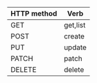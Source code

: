 | HTTP method | Verb    |
| ----------- | --------|
| GET         | get,list|
| POST        | create  |
| PUT         | update  |
| PATCH       | patch   |
| DELETE      | delete  |